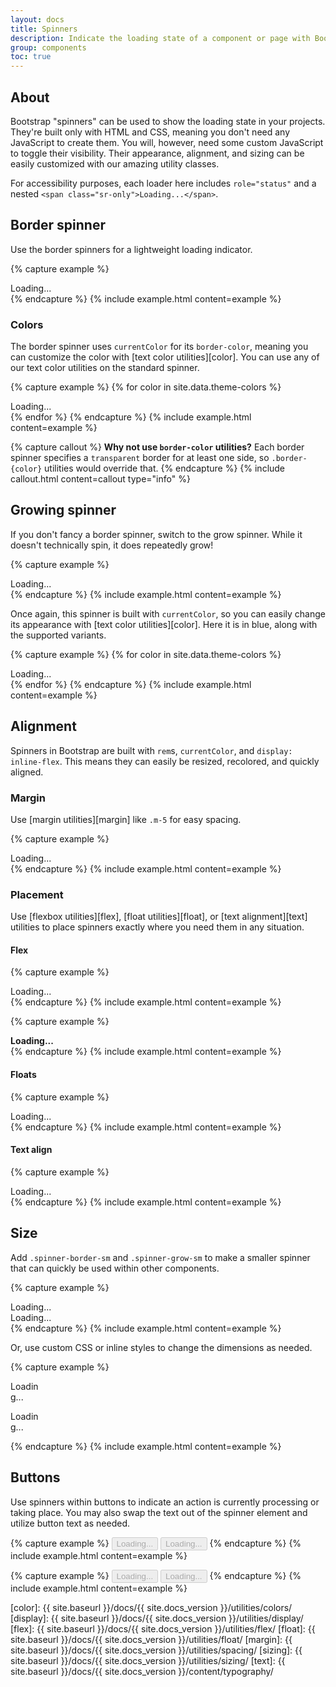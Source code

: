 ```yaml
---
layout: docs
title: Spinners
description: Indicate the loading state of a component or page with Bootstrap spinners, built entirely with HTML, CSS, and no JavaScript.
group: components
toc: true
---
```


## About

Bootstrap "spinners" can be used to show the loading state in your projects. They're built only with HTML and CSS, meaning you don't need any JavaScript to create them. You will, however, need some custom JavaScript to toggle their visibility. Their appearance, alignment, and sizing can be easily customized with our amazing utility classes.

For accessibility purposes, each loader here includes `role="status"` and a nested `<span class="sr-only">Loading...</span>`.

## Border spinner

Use the border spinners for a lightweight loading indicator.

{% capture example %}
<div class="spinner-border" role="status">
  <span class="sr-only">Loading...</span>
</div>
{% endcapture %}
{% include example.html content=example %}

### Colors

The border spinner uses `currentColor` for its `border-color`, meaning you can customize the color with [text color utilities][color]. You can use any of our text color utilities on the standard spinner.

{% capture example %}
{% for color in site.data.theme-colors %}
<div class="spinner-border text-{{ color.name }}" role="status">
  <span class="sr-only">Loading...</span>
</div>{% endfor %}
{% endcapture %}
{% include example.html content=example %}

{% capture callout %}
**Why not use `border-color` utilities?** Each border spinner specifies a `transparent` border for at least one side, so `.border-{color}` utilities would override that.
{% endcapture %}
{% include callout.html content=callout type="info" %}

## Growing spinner

If you don't fancy a border spinner, switch to the grow spinner. While it doesn't technically spin, it does repeatedly grow!

{% capture example %}
<div class="spinner-grow" role="status">
  <span class="sr-only">Loading...</span>
</div>
{% endcapture %}
{% include example.html content=example %}

Once again, this spinner is built with `currentColor`, so you can easily change its appearance with [text color utilities][color]. Here it is in blue, along with the supported variants.

{% capture example %}
{% for color in site.data.theme-colors %}
<div class="spinner-grow text-{{ color.name }}" role="status">
  <span class="sr-only">Loading...</span>
</div>{% endfor %}
{% endcapture %}
{% include example.html content=example %}

## Alignment

Spinners in Bootstrap are built with `rem`s, `currentColor`, and `display: inline-flex`. This means they can easily be resized, recolored, and quickly aligned.

### Margin

Use [margin utilities][margin] like `.m-5` for easy spacing.

{% capture example %}
<div class="spinner-border m-5" role="status">
  <span class="sr-only">Loading...</span>
</div>
{% endcapture %}
{% include example.html content=example %}

### Placement

Use [flexbox utilities][flex], [float utilities][float], or [text alignment][text] utilities to place spinners exactly where you need them in any situation.

#### Flex

{% capture example %}
<div class="d-flex justify-content-center">
  <div class="spinner-border" role="status">
    <span class="sr-only">Loading...</span>
  </div>
</div>
{% endcapture %}
{% include example.html content=example %}

{% capture example %}
<div class="d-flex align-items-center">
  <strong>Loading...</strong>
  <div class="spinner-border ml-auto" role="status" aria-hidden="true"></div>
</div>
{% endcapture %}
{% include example.html content=example %}

#### Floats

{% capture example %}
<div class="clearfix">
  <div class="spinner-border float-right" role="status">
    <span class="sr-only">Loading...</span>
  </div>
</div>
{% endcapture %}
{% include example.html content=example %}

#### Text align

{% capture example %}
<div class="text-center">
  <div class="spinner-border" role="status">
    <span class="sr-only">Loading...</span>
  </div>
</div>
{% endcapture %}
{% include example.html content=example %}

## Size

Add `.spinner-border-sm` and `.spinner-grow-sm` to make a smaller spinner that can quickly be used within other components.

{% capture example %}
<div class="spinner-border spinner-border-sm" role="status">
  <span class="sr-only">Loading...</span>
</div>
<div class="spinner-grow spinner-grow-sm" role="status">
  <span class="sr-only">Loading...</span>
</div>
{% endcapture %}
{% include example.html content=example %}

Or, use custom CSS or inline styles to change the dimensions as needed.

{% capture example %}
<div class="spinner-border" style="width: 3rem; height: 3rem;" role="status">
  <span class="sr-only">Loading...</span>
</div>
<div class="spinner-grow" style="width: 3rem; height: 3rem;" role="status">
  <span class="sr-only">Loading...</span>
</div>
{% endcapture %}
{% include example.html content=example %}

## Buttons

Use spinners within buttons to indicate an action is currently processing or taking place. You may also swap the text out of the spinner element and utilize button text as needed.

{% capture example %}
<button class="btn btn-red" type="button" disabled>
  <span class="spinner-border spinner-border-sm" role="status" aria-hidden="true"></span>
  <span class="sr-only">Loading...</span>
</button>
<button class="btn btn-red" type="button" disabled>
  <span class="spinner-border spinner-border-sm" role="status" aria-hidden="true"></span>
  Loading...
</button>
{% endcapture %}
{% include example.html content=example %}

{% capture example %}
<button class="btn btn-red" type="button" disabled>
  <span class="spinner-grow spinner-grow-sm" role="status" aria-hidden="true"></span>
  <span class="sr-only">Loading...</span>
</button>
<button class="btn btn-red" type="button" disabled>
  <span class="spinner-grow spinner-grow-sm" role="status" aria-hidden="true"></span>
  Loading...
</button>
{% endcapture %}
{% include example.html content=example %}


[color]:   {{ site.baseurl }}/docs/{{ site.docs_version }}/utilities/colors/
[display]: {{ site.baseurl }}/docs/{{ site.docs_version }}/utilities/display/
[flex]:    {{ site.baseurl }}/docs/{{ site.docs_version }}/utilities/flex/
[float]:   {{ site.baseurl }}/docs/{{ site.docs_version }}/utilities/float/
[margin]:  {{ site.baseurl }}/docs/{{ site.docs_version }}/utilities/spacing/
[sizing]:  {{ site.baseurl }}/docs/{{ site.docs_version }}/utilities/sizing/
[text]:    {{ site.baseurl }}/docs/{{ site.docs_version }}/content/typography/
